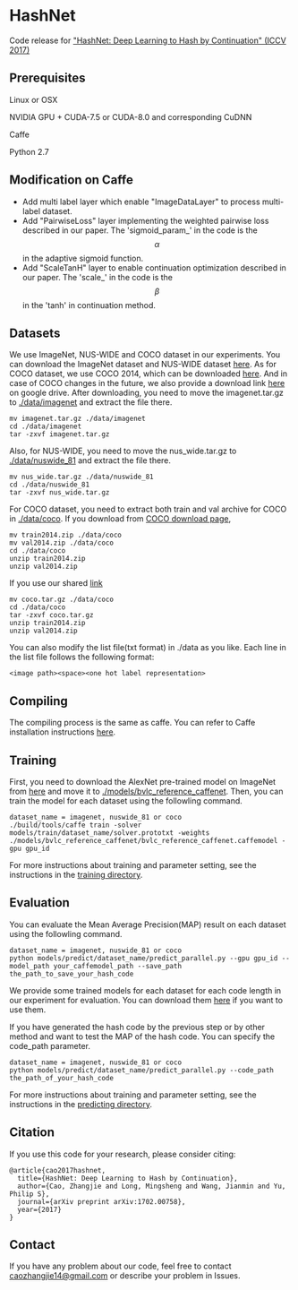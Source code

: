 # HashNet
Code release for ["HashNet: Deep Learning to Hash by Continuation" (ICCV 2017)](https://arxiv.org/abs/1702.00758) 

## Prerequisites
Linux or OSX

NVIDIA GPU + CUDA-7.5 or CUDA-8.0 and corresponding CuDNN

Caffe

Python 2.7

## Modification on Caffe
- Add multi label layer which enable "ImageDataLayer" to process multi-label dataset.
- Add "PairwiseLoss" layer implementing the weighted pairwise loss described in our paper. The 'sigmoid_param_' in the code is the $$\alpha$$ in the adaptive sigmoid function.
- Add "ScaleTanH" layer to enable continuation optimization described in our paper. The 'scale_' in the code is the $$\beta$$ in the 'tanh' in continuation method. 

## Datasets
We use ImageNet, NUS-WIDE and COCO dataset in our experiments. You can download the ImageNet dataset and NUS-WIDE dataset [here](https://drive.google.com/drive/folders/0B7IzDz-4yH_HOXdoaDU4dk40RFE?usp=sharing).
As for COCO dataset, we use COCO 2014, which can be downloaded [here](http://mscoco.org/dataset/#download). And in case of COCO changes in the future, we also provide a download link [here](https://drive.google.com/drive/folders/0B7IzDz-4yH_HOXdoaDU4dk40RFE?usp=sharing) on google drive.
After downloading, you need to move the imagenet.tar.gz to [./data/imagenet](./data/imagenet) and extract the file there.
```
mv imagenet.tar.gz ./data/imagenet
cd ./data/imagenet
tar -zxvf imagenet.tar.gz
```
Also, for NUS-WIDE, you need to move the nus_wide.tar.gz to [./data/nuswide_81](./data/nuswide_81) and extract the file there. 
```
mv nus_wide.tar.gz ./data/nuswide_81
cd ./data/nuswide_81
tar -zxvf nus_wide.tar.gz
```
For COCO dataset, you need to extract both train and val archive for COCO in [./data/coco](./data/coco).
If you download from [COCO download page](http://mscoco.org/dataset/#download),
```
mv train2014.zip ./data/coco
mv val2014.zip ./data/coco
cd ./data/coco
unzip train2014.zip
unzip val2014.zip
```
If you use our shared [link](https://drive.google.com/drive/folders/0B7IzDz-4yH_HOXdoaDU4dk40RFE?usp=sharing)
```
mv coco.tar.gz ./data/coco
cd ./data/coco
tar -zxvf coco.tar.gz
unzip train2014.zip
unzip val2014.zip
```

You can also modify the list file(txt format) in ./data as you like. Each line in the list file follows the following format:
```
<image path><space><one hot label representation>
```
## Compiling
The compiling process is the same as caffe. You can refer to Caffe installation instructions [here](http://caffe.berkeleyvision.org/installation.html).

## Training
First, you need to download the AlexNet pre-trained model on ImageNet from [here](http://dl.caffe.berkeleyvision.org/bvlc_reference_caffenet.caffemodel) and move it to [./models/bvlc_reference_caffenet](./models/bvlc_reference_caffenet).
Then, you can train the model for each dataset using the followling command.
```
dataset_name = imagenet, nuswide_81 or coco
./build/tools/caffe train -solver models/train/dataset_name/solver.prototxt -weights ./models/bvlc_reference_caffenet/bvlc_reference_caffenet.caffemodel -gpu gpu_id
```
For more instructions about training and parameter setting, see the instructions in the [training directory](./models/train).

## Evaluation
You can evaluate the Mean Average Precision(MAP) result on each dataset using the followling command.
```
dataset_name = imagenet, nuswide_81 or coco
python models/predict/dataset_name/predict_parallel.py --gpu gpu_id --model_path your_caffemodel_path --save_path the_path_to_save_your_hash_code
```
We provide some trained models for each dataset for each code length in our experiment for evaluation. You can download them [here](https://drive.google.com/drive/folders/0B7IzDz-4yH_HOXdoaDU4dk40RFE?usp=sharing) if you want to use them.

If you have generated the hash code by the previous step or by other method and want to test the MAP of the hash code. You can specify the code_path parameter.
```
dataset_name = imagenet, nuswide_81 or coco
python models/predict/dataset_name/predict_parallel.py --code_path the_path_of_your_hash_code
```

For more instructions about training and parameter setting, see the instructions in the [predicting directory](./models/predict).

## Citation
If you use this code for your research, please consider citing:
```
@article{cao2017hashnet,
  title={HashNet: Deep Learning to Hash by Continuation},
  author={Cao, Zhangjie and Long, Mingsheng and Wang, Jianmin and Yu, Philip S},
  journal={arXiv preprint arXiv:1702.00758},
  year={2017}
}
```
## Contact
If you have any problem about our code, feel free to contact caozhangjie14@gmail.com or describe your problem in Issues.
